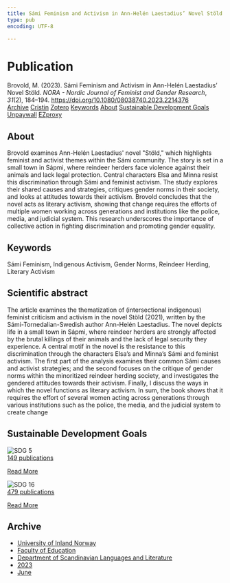 ```yaml
---
title: Sámi Feminism and Activism in Ann-Helén Laestadius’ Novel Stöld
type: pub
encoding: UTF-8

---
```

<h1>Publication</h1>
<article id="csl-bib-container-Y2LYSNAZ" class="csl-bib-container">
  <div class="csl-bib-body"> <div class="csl-entry">Brovold, M. (2023). Sámi Feminism and Activism in Ann-Helén Laestadius’ Novel Stöld. <i>NORA - Nordic Journal of Feminist and Gender Research</i>, <i>31</i>(2), 184–194. <a href="https://doi.org/10.1080/08038740.2023.2214376">https://doi.org/10.1080/08038740.2023.2214376</a></div> </div>
  <div class="csl-bib-buttons">
    <a href="#taxonomy-article-Y2LYSNAZ" alt="archive" class="csl-bib-button">Archive</a>
    <a href="https://app.cristin.no/results/show.jsf?id=2153287" alt="Cristin" class="csl-bib-button">Cristin</a>
    <a href="http://zotero.org/groups/5881554/items/Y2LYSNAZ" alt="Zotero" class="csl-bib-button">Zotero</a>
    <a href="#keywords-article-Y2LYSNAZ" alt="keywords" class="csl-bib-button">Keywords</a>
    <a href="#about-article-Y2LYSNAZ" alt="about_pub" class="csl-bib-button">About</a>
    <a href="#sdg-article-Y2LYSNAZ" alt="sdg" class="csl-bib-button">Sustainable Development Goals</a>
    <a href="https://www.tandfonline.com/doi/pdf/10.1080/08038740.2023.2214376?needAccess=true&amp;role=button" alt="Unpaywall" class="csl-bib-button">Unpaywall</a>
    <a href="https://www.tandfonline.com/doi/pdf/10.1080/08038740.2023.2214376?needAccess=true&amp;role=button" alt="EZproxy" class="csl-bib-button">EZproxy</a>
  </div>
  <div id="csl-bib-meta-container-Y2LYSNAZ"></div>
</article>
<div id="csl-bib-meta-Y2LYSNAZ" class="csl-bib-meta">
  <article id="about-article-Y2LYSNAZ" class="about_pub-article">
    <h1>About</h1>
    Brovold examines Ann-Helén Laestadius' novel "Stöld," which highlights feminist and activist themes within the Sámi community. The story is set in a small town in Sápmi, where reindeer herders face violence against their animals and lack legal protection. Central characters Elsa and Minna resist this discrimination through Sámi and feminist activism. The study explores their shared causes and strategies, critiques gender norms in their society, and looks at attitudes towards their activism. Brovold concludes that the novel acts as literary activism, showing that change requires the efforts of multiple women working across generations and institutions like the police, media, and judicial system. This research underscores the importance of collective action in fighting discrimination and promoting gender equality.
  </article>
  <article id="keywords-article-Y2LYSNAZ" class="keywords-article">
    <h1>Keywords</h1>
    Sámi Feminism, Indigenous Activism, Gender Norms, Reindeer Herding, Literary Activism
  </article>
  <article id="abstract-article-Y2LYSNAZ" class="abstract-article">
    <h1>Scientific abstract</h1>
    The article examines the thematization of (intersectional indigenous) feminist criticism and activism in the novel Stöld (2021), written by the Sámi-Tornedalian-Swedish author Ann-Helén Laestadius. The novel depicts life in a small town in Sápmi, where reindeer herders are strongly affected by the brutal killings of their animals and the lack of legal security they experience. A central motif in the novel is the resistance to this discrimination through the characters Elsa’s and Minna’s Sámi and feminist activism. The first part of the analysis examines their common Sámi causes and activist strategies; and the second focuses on the critique of gender norms within the minoritized reindeer herding society, and investigates the gendered attitudes towards their activism. Finally, I discuss the ways in which the novel functions as literary activism. In sum, the book shows that it requires the effort of several women acting across generations through various institutions such as the police, the media, and the judicial system to create change
  </article>
  <article id="sdg-article-Y2LYSNAZ" class="sdg-article">
    <h1>Sustainable Development Goals</h1>
    <div class="sdg-container"><div id="sdg5" class="sdg">
        <img src="{{< params subfolder >}}images/sdg/sdg05_en.png" class="image" alt="SDG 5">
        <div class="sdg-overlay">
          <a href="/en/archive/?key=?sdg=5#archive" class="sdg-publication-count"><span>149</span> publications</a>
          <p><a href="https://sdgs.un.org/goals/goal5" class="sdg-read-more">Read More</a></p>
        </div>
      </div> <div id="sdg16" class="sdg">
        <img src="{{< params subfolder >}}images/sdg/sdg16_en.png" class="image" alt="SDG 16">
        <div class="sdg-overlay">
          <a href="/en/archive/?key=?sdg=16#archive" class="sdg-publication-count"><span>479</span> publications</a>
          <p><a href="https://sdgs.un.org/goals/goal16" class="sdg-read-more">Read More</a></p>
        </div>
      </div></div>
  </article>
  <article id="taxonomy-article-Y2LYSNAZ" class="taxonomy-article">
    <h1>Archive</h1>
    <ul>
      <li>
        <a href="/en/archive/?key=3DCRN523">University of Inland Norway</a>
      </li>
      <li>
        <a href="/en/archive/?key=WYNZA47F">Faculty of Education</a>
      </li>
      <li>
        <a href="/en/archive/?key=T9U6ILTU">Department of Scandinavian Languages and Literature</a>
      </li>
      <li>
        <a href="/en/archive/?key=2WDT9FBV">2023</a>
      </li>
      <li>
        <a href="/en/archive/?key=MJAG8E4G">June</a>
      </li>
    </ul>
  </article>
</div>

